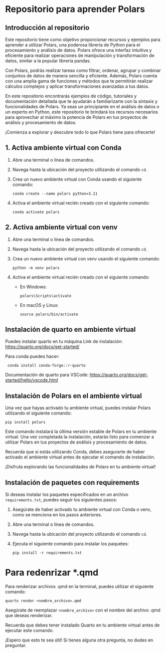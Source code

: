 # Repositorio para aprender Polars
## Introducción al repositorio

Este repositorio tiene como objetivo proporcionar recursos y ejemplos para aprender a utilizar Polars, una poderosa librería de Python para el procesamiento y análisis de datos. Polars ofrece una interfaz intuitiva y eficiente para realizar operaciones de manipulación y transformación de datos, similar a la popular librería pandas.

Con Polars, podrás realizar tareas como filtrar, ordenar, agrupar y combinar conjuntos de datos de manera sencilla y eficiente. Además, Polars cuenta con una amplia gama de funciones y métodos que te permitirán realizar cálculos complejos y aplicar transformaciones avanzadas a tus datos.

En este repositorio encontrarás ejemplos de código, tutoriales y documentación detallada que te ayudarán a familiarizarte con la sintaxis y funcionalidades de Polars. Ya seas un principiante en el análisis de datos o un experto en Python, este repositorio te brindará los recursos necesarios para aprovechar al máximo la potencia de Polars en tus proyectos de análisis y procesamiento de datos.

¡Comienza a explorar y descubre todo lo que Polars tiene para ofrecerte!

## 1. Activa ambiente virtual con Conda

1. Abre una terminal o línea de comandos.
2. Navega hasta la ubicación del proyecto utilizando el comando `cd`.
3. Crea un nuevo ambiente virtual con Conda usando el siguiente comando:

    ```shell
    conda create --name polars python=3.11
    ```

4. Activa el ambiente virtual recién creado con el siguiente comando:

    ```shell
    conda activate polars
    ```

## 2. Activa ambiente virtual con venv

1. Abre una terminal o línea de comandos.
2. Navega hasta la ubicación del proyecto utilizando el comando `cd`.
3. Crea un nuevo ambiente virtual con venv usando el siguiente comando:

    ```shell
    python -m venv polars
    ```


4. Activa el ambiente virtual recién creado con el siguiente comando:

    - En Windows:

      ```shell
      polars\Scripts\activate
      ```

    - En macOS y Linux:

      ```shell
      source polars/bin/activate
      ```

## Instalación de quarto en ambiente virtual

Puedes instalar quarto en tu máquina
Link de instalación: https://quarto.org/docs/get-started/

Para conda puedes hacer: 

```shell
 conda install conda-forge::r-quarto 
```

Documentación de quarto para VSCode: https://quarto.org/docs/get-started/hello/vscode.html

## Instalación de Polars en el ambiente virtual

Una vez que hayas activado tu ambiente virtual, puedes instalar Polars utilizando el siguiente comando:

```shell
pip install polars
```

Este comando instalará la última versión estable de Polars en tu ambiente virtual. Una vez completada la instalación, estarás listo para comenzar a utilizar Polars en tus proyectos de análisis y procesamiento de datos.

Recuerda que si estás utilizando Conda, debes asegurarte de haber activado el ambiente virtual antes de ejecutar el comando de instalación.

¡Disfruta explorando las funcionalidades de Polars en tu ambiente virtual!

## Instalación de paquetes con requirements

Si deseas instalar los paquetes especificados en un archivo `requirements.txt`, puedes seguir los siguientes pasos:

1. Asegúrate de haber activado tu ambiente virtual con Conda o venv, como se menciona en los pasos anteriores.

2. Abre una terminal o línea de comandos.

3. Navega hasta la ubicación del proyecto utilizando el comando `cd`.

4. Ejecuta el siguiente comando para instalar los paquetes:

    ```shell
    pip install -r requirements.txt
    ```


# Para redenrizar *.qmd
Para renderizar archivos .qmd en la terminal, puedes utilizar el siguiente comando:

```shell
quarto render <nombre_archivo>.qmd
```

Asegúrate de reemplazar `<nombre_archivo>` con el nombre del archivo .qmd que deseas renderizar.

Recuerda que debes tener instalado Quarto en tu ambiente virtual antes de ejecutar este comando.

¡Espero que esto te sea útil! Si tienes alguna otra pregunta, no dudes en preguntar.
